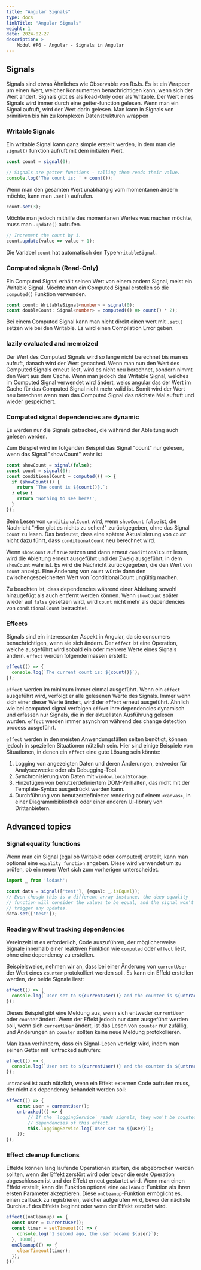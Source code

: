 ```yaml
---
title: "Angular Signals"
type: docs
linkTitle: "Angular Signals"
weight: 1
date: 2024-02-27
description: >
    Modul #F6 - Angular - Signals in Angular
---
```


## Signals
Signals sind etwas Ähnliches wie Observable von RxJs. Es ist ein Wrapper um einen Wert, welcher Konsumenten benachrichtigen kann, wenn sich der Wert ändert.
Signals gibt es als Read-Only oder als Writable. Der Wert eines Signals wird immer durch eine getter-function gelesen. Wenn man ein Signal aufruft, wird der Wert darin gelesen.
Man kann in Signals von primitiven bis hin zu komplexen Datenstrukturen wrappen

### Writable Signals
Ein writable Signal kann ganz simple erstellt werden, in dem man die `signal()` funktion aufruft mit dem initialen Wert.
```ts
const count = signal(0);

// Signals are getter functions - calling them reads their value.
console.log('The count is: ' + count());
```

Wenn man den gesamten Wert unabhängig vom momentanen ändern möchte, kann man `.set()` aufrufen.
```ts
count.set(3);
```

Möchte man jedoch mithilfe des momentanen Wertes was machen möchte, muss man `.update()` aufrufen.
```ts
// Increment the count by 1.
count.update(value => value + 1);
```

Die Variabel `count` hat automatisch den Type `WritableSignal`.

### Computed signals (Read-Only)
Ein Computed Signal erhält seinen Wert von einem andern Signal, meist ein Writable Signal. Möchte man ein Computed Signal erstellen so die `computed()` Funktion verwenden.
```ts
const count: WritableSignal<number> = signal(0);
const doubleCount: Signal<number> = computed(() => count() * 2);
```

Bei einem Computed Signal kann man nicht direkt einen wert mit `.set()` setzen wie bei den Writable. Es wird einen Compilation Error geben.

### lazily evaluated and memoized
Der Wert des Computed Signals wird so lange nicht berechnet bis man es aufruft, danach wird der Wert gecached.
Wenn man nun den Wert des Computed Signals erneut liest, wird es nicht neu berechnet, sondern nimmt den Wert aus dem Cache.
Wenn man jedoch das Writable Signal, welches im Computed Signal verwendet wird ändert, weiss angular das der Wert im Cache für das Computed Signal nicht mehr valid ist.
Somit wird der Wert neu berechnet wenn man das Computed Signal das nächste Mal aufruft und wieder gespeichert.

### Computed signal dependencies are dynamic
Es werden nur die Signals getracked, die während der Ableitung auch gelesen werden.

Zum Beispiel wird im folgenden Beispiel das Signal "count" nur gelesen, wenn das Signal "showCount" wahr ist
```ts
const showCount = signal(false);
const count = signal(0);
const conditionalCount = computed(() => {
  if (showCount()) {
    return `The count is ${count()}.`;
  } else {
    return 'Nothing to see here!';
  }
});
```
Beim Lesen von `conditionalCount` wird, wenn `showCount` `false` ist, die Nachricht "Hier gibt es nichts zu sehen!" zurückgegeben, ohne das Signal `count` zu lesen. 
Das bedeutet, dass eine spätere Aktualisierung von `count` nicht dazu führt, dass `conditionalCount` neu berechnet wird.

Wenn `showCount` auf `true` setzen und dann erneut `conditionalCount` lesen, wird die Ableitung erneut ausgeführt und der Zweig ausgeführt, in dem `showCount` wahr ist. 
Es wird die Nachricht zurückgegeben, die den Wert von `count` anzeigt. Eine Änderung von `count` würde dann den zwischengespeicherten Wert von `conditionalCount ungültig machen.

Zu beachten ist, dass dependencies während einer Ableitung sowohl hinzugefügt als auch entfernt werden können. Wenn `showCount` später wieder auf `false` gesetzen wird, wird `count` nicht mehr als dependencies von `conditionalCount` betrachtet.


### Effects
Signals sind ein interessanter Aspekt in Angular, da sie consumers benachrichtigen, wenn sie sich ändern. Der `effect` ist eine Operation, welche ausgeführt wird sobald ein oder mehrere Werte eines Signals ändern.
`effect` werden folgendermassen erstellt:
```ts
effect(() => {
  console.log(`The current count is: ${count()}`);
});
```

`effect` werden im minimum immer einmal ausgeführt. Wenn ein `effect` ausgeführt wird, verfolgt er alle gelesenen Werte des Signals. Immer wenn sich einer dieser Werte ändert, wird der `effect` erneut ausgeführt.
Ähnlich wie bei computed signal verfolgen `effect` ihre dependencies dynamisch und erfassen nur Signals, die in der aktuellsten Ausführung gelesen wurden.
`effect` werden immer asynchron während des change detection process ausgeführt.

`effect` werden in den meisten Anwendungsfällen selten benötigt, können jedoch in speziellen Situationen nützlich sein. 
Hier sind einige Beispiele von Situationen, in denen ein `effect` eine gute Lösung sein könnte:
1. Logging von angezeigten Daten und deren Änderungen, entweder für Analysezwecke oder als Debugging-Tool.
2. Synchronisierung von Daten mit `window.localStorage`.
3. Hinzufügen von benutzerdefiniertem DOM-Verhalten, das nicht mit der Template-Syntax ausgedrückt werden kann.
4. Durchführung von benutzerdefinierter rendering auf einem `<canvas>`, in einer Diagrammbibliothek oder einer anderen UI-library von Drittanbietern.

## Advanced topics
### Signal equality functions
Wenn man ein Signal (egal ob Writable oder computed) erstellt, kann man optional eine `equality function` angeben. Diese wird verwendet um zu prüfen, ob ein neuer Wert sich zum vorherigen unterscheidet.
```ts
import _ from 'lodash';

const data = signal(['test'], {equal: _.isEqual});
// Even though this is a different array instance, the deep equality
// function will consider the values to be equal, and the signal won't
// trigger any updates.
data.set(['test']);
```

### Reading without tracking dependencies
Vereinzelt ist es erforderlich, Code auszuführen, der möglicherweise Signale innerhalb einer reaktiven Funktion wie `computed` oder `effect` liest, ohne eine dependency zu erstellen.

Beispielsweise, nehmen wir an, dass bei einer Änderung von `currentUser` der Wert eines `counter` protokolliert werden soll. Es kann ein Effekt erstellen werden, der beide Signale liest:
```ts
effect(() => {
  console.log(`User set to ${currentUser()} and the counter is ${untracked(counter)}`);
});
```

Dieses Beispiel gibt eine Meldung aus, wenn sich entweder `currentUser` oder `counter` ändert. 
Wenn der Effekt jedoch nur dann ausgeführt werden soll, wenn sich `currentUser` ändert, ist das Lesen von `counter` nur zufällig, und Änderungen an `counter` sollten keine neue Meldung protokollieren.

Man kann verhindern, dass ein Signal-Lesen verfolgt wird, indem man seinen Getter mit `untracked aufrufen:
```ts
effect(() => {
  console.log(`User set to ${currentUser()} and the counter is ${untracked(counter)}`);
});
```

`untracked` ist auch nützlich, wenn ein Effekt externen Code aufrufen muss, der nicht als dependency behandelt werden soll:
```ts
effect(() => {
    const user = currentUser();
    untracked(() => {
        // If the `loggingService` reads signals, they won't be counted as
        // dependencies of this effect.
        this.loggingService.log(`User set to ${user}`);
    });
});
```

### Effect cleanup functions
Effekte können lang laufende Operationen starten, die abgebrochen werden sollten, wenn der Effekt zerstört wird oder bevor die erste Operation abgeschlossen ist und der Effekt erneut gestartet wird. 
Wenn man einen Effekt erstellt, kann die Funktion optional eine `onCleanup`-Funktion als ihren ersten Parameter akzeptieren. 
Diese `onCleanup`-Funktion ermöglicht es, einen callback zu registrieren, welcher aufgerufen wird, bevor der nächste Durchlauf des Effekts beginnt oder wenn der Effekt zerstört wird.
```ts
effect((onCleanup) => {
  const user = currentUser();
  const timer = setTimeout(() => {
    console.log(`1 second ago, the user became ${user}`);
  }, 1000);
  onCleanup(() => {
    clearTimeout(timer);
  });
});
```

